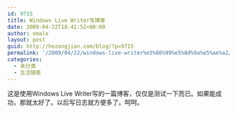 ```yaml
---
id: 9715
title: Windows Live Writer写博客
date: 2009-04-22T18:41:52+00:00
author: omale
layout: post
guid: http://hezongjian.com/blog/?p=9715
permalink: '/2009/04/22/windows-live-writer%e5%86%99%e5%8d%9a%e5%ae%a2/'
categories:
  - 未分类
  - 生活随笔
---
```

这是使用Windows Live Writer写的一篇博客，仅仅是测试一下而已。如果能成功，那就太好了。以后写日志就方便多了。呵呵。